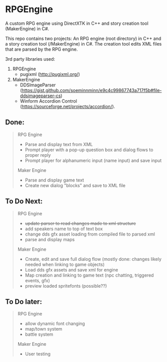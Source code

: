# RPGEngine
A custom RPG engine using DirectXTK in C++ and story creation tool (MakerEngine) in C#.

This repo contains two projects: An RPG engine (root directory) in C++ and a story creation tool (/MakerEngine) in C#.
The creation tool edits XML files that are parsed by the RPG engine.

3rd party libraries used:
1. RPGEngine
	- pugixml (http://pugixml.org/)
2. MakerEngine 
	- DDSImageParser (https://gist.github.com/soeminnminn/e9c4c99867743a717f5b#file-ddsimageparser-cs)
	- Winform Accordion Control (https://sourceforge.net/projects/accordion/).

## Done:
> RPG Engine
>- Parse and display text from XML
>- Prompt player with a pop-up question box and dialog flows to proper reply
>- Prompt player for alphanumeric input (name input) and save input
>
> Maker Engine
>- Parse and display game text
>- Create new dialog "blocks" and save to XML file

## To Do Next:
> RPG Engine
>- ~~update parser to read changes made to xml structure~~
>- add speakers name to top of text box
>- change dds gfx asset loading from compiled file to parsed xml
>- parse and display maps
>
> Maker Engine
>- Create, edit and save full dialog flow (mostly done: changes likely needed when linking to game objects)
>- Load dds gfx assets and save xml for engine
>- Map creation and linking to game text (npc chatting, triggered events, gfx)
>- preview loaded spritefonts (possible??)


## To Do later:
> RPG Engine
>- allow dynamic font changing
>- map/town system
>- battle system
>
> Maker Engine
>- User testing
